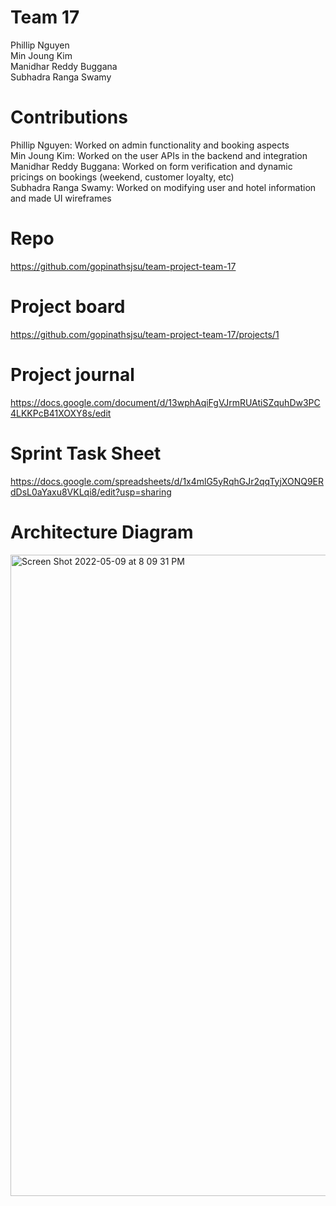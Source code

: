# Team 17
Phillip Nguyen\
Min Joung Kim\
Manidhar Reddy Buggana\
Subhadra Ranga Swamy

# Contributions
Phillip Nguyen: Worked on admin functionality and booking aspects\
Min Joung Kim: Worked on the user APIs in the backend and integration\
Manidhar Reddy Buggana: Worked on form verification and dynamic pricings on bookings (weekend, customer loyalty, etc)\
Subhadra Ranga Swamy: Worked on modifying user and hotel information and made UI wireframes

# Repo
https://github.com/gopinathsjsu/team-project-team-17

# Project board
https://github.com/gopinathsjsu/team-project-team-17/projects/1

# Project journal
https://docs.google.com/document/d/13wphAqiFgVJrmRUAtiSZquhDw3PC4LKKPcB41XOXY8s/edit

# Sprint Task Sheet
https://docs.google.com/spreadsheets/d/1x4mlG5yRqhGJr2qqTyjXONQ9ERdDsL0aYaxu8VKLqi8/edit?usp=sharing

# Architecture Diagram
<img width="1026" alt="Screen Shot 2022-05-09 at 8 09 31 PM" src="https://user-images.githubusercontent.com/47397875/167535082-22ae6216-2779-4b60-ab5a-e1752d3d7109.png">

